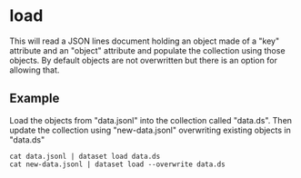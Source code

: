 
load
====

This will read a JSON lines document holding an object made of a "key" attribute and an "object" attribute and populate the collection using those objects. By default objects are not overwritten but there is an option for allowing that.

Example
-------

Load the objects from "data.jsonl" into the collection called "data.ds". Then update the collection using "new-data.jsonl" overwriting existing objects in "data.ds"

~~~shell
cat data.jsonl | dataset load data.ds
cat new-data.jsonl | dataset load --overwrite data.ds
~~~



